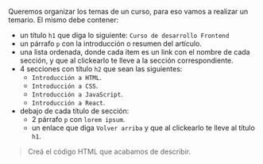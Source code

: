 Queremos organizar los temas de un curso, para eso vamos a realizar un temario. El mismo debe contener:

* un título `h1` que diga lo siguiente: `Curso de desarrollo Frontend`
* un párrafo `p` con la introducción o resumen del artículo.
* una lista ordenada, donde cada ítem es un link con el nombre de cada sección, y que al clickearlo te lleve a la sección correspondiente.
* 4 secciones con título `h2` que sean las siguientes: 
  - `Introducción a HTML`.
  - `Introducción a CSS`.
  - `Introducción a JavaScript`.
  - `Introducción a React`.
* debajo de cada título de sección: 
  - 2 párrafo `p` con `lorem ipsum`.
  - un enlace que diga `Volver arriba` y que al clickearlo te lleve al título `h1`.

> Creá el código HTML que acabamos de describir.